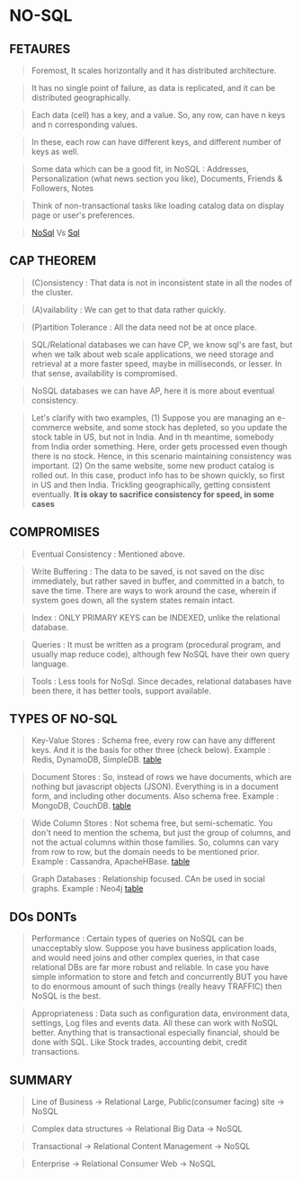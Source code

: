 # NO-SQL

## FETAURES

> Foremost, It scales horizontally and it has distributed architecture.

> It has no single point of failure, as data is replicated, and it can be distributed geographically.

> Each data (cell) has a key, and a value. So, any row, can have n keys and n corresponding values.

> In these, each row can have different keys, and different number of keys as well.

> Some data which can be a good fit, in NoSQL : Addresses, Personalization (what news section you like), Documents, Friends & Followers, Notes

> Think of non-transactional tasks like loading catalog data on display page or user's preferences.

> [NoSql](https://www.flickr.com/photos/168435189@N03/44371371010/in/dateposted-public/) Vs [Sql](https://www.flickr.com/photos/168435189@N03/44371371170/in/dateposted-public/)

## CAP THEOREM

> (C)onsistency : That data is not in inconsistent state in all the nodes of the cluster.

> (A)vailability : We can get to that data rather quickly.

> (P)artition Tolerance : All the data need not be at once place.

> SQL/Relational databases we can have CP, we know sql's are fast, but when we talk about web scale applications, we need storage and retrieval
at a more faster speed, maybe in milliseconds, or lesser. In that sense, availability is compromised.

> NoSQL databases we can have AP, here it is more about eventual consistency.

> Let's clarify with two examples, (1) Suppose you are managing an e-commerce website, and some stock has depleted, so you update the stock table in US,
but not in India. And in th meantime, somebody from India order something. Here, order gets processed even though there is no stock. Hence, in this scenario
maintaining consistency was important.
(2) On the same website, some new product catalog is rolled out. In this case, product info has to be shown quickly, so first in US and then India. Trickling
geographically, getting consistent eventually. __It is okay to sacrifice consistency for speed, in some cases__


## COMPROMISES

> Eventual Consistency : Mentioned above.

> Write Buffering : The data to be saved, is not saved on the disc immediately, but rather saved in buffer, and committed in a batch, to save the time.
There are ways to work around the case, wherein if system goes down, all the system states remain intact.

> Index : ONLY PRIMARY KEYS can be INDEXED, unlike the relational database.

> Queries : It must be written as a program (procedural program, and usually map reduce code), although few NoSQL have their own query language.

> Tools : Less tools for NoSql. Since decades, relational databases have been there, it has better tools, support available.


## TYPES OF NO-SQL

> Key-Value Stores : Schema free, every row can have any different keys. And it is the basis for other three (check below).
Example : Redis, DynamoDB, SimpleDB. [table](https://www.flickr.com/photos/168435189@N03/44371372020/in/dateposted-public/)

> Document Stores : So, instead of rows we have documents, which are nothing but javascript objects (JSON). Everything is in a document form, and including
other documents. Also schema free.
Example : MongoDB, CouchDB. [table](https://www.flickr.com/photos/168435189@N03/44371371710/in/dateposted-public/)

> Wide Column Stores : Not schema free, but semi-schematic. You don't need to mention the schema, but just the group of columns, and not the actual
columns within those families. So, columns can vary from row to row, but the domain needs to be mentioned prior.
Example : Cassandra, ApacheHBase. [table](https://www.flickr.com/photos/168435189@N03/44371371900/in/dateposted-public/)

> Graph Databases : Relationship focused. CAn be used in social graphs.
Example : Neo4j [table](https://www.flickr.com/photos/168435189@N03/44371371330/in/dateposted-public/)


## DOs DONTs

> Performance : Certain types of queries on NoSQL can be unacceptably slow. Suppose you have business application loads, and would need joins and other complex
queries, in that case relational DBs are far more robust and reliable. In case you have simple information to store and fetch and concurrently BUT you have to
do enormous amount of such things (really heavy TRAFFIC) then NoSQL is the best.

> Appropriateness : Data such as configuration data, environment data, settings, Log files and events data. All these can work with NoSQL better. Anything that
is transactional especially financial, should be done with SQL. Like Stock trades, accounting debit, credit transactions.


## SUMMARY

> Line of Business -> Relational
Large, Public(consumer facing) site -> NoSQL

> Complex data structures -> Relational
Big Data -> NoSQL

> Transactional -> Relational
Content Management -> NoSQL

> Enterprise -> Relational
Consumer Web -> NoSQL
